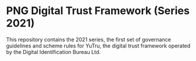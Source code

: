 # PNG Digital Trust Framework (Series 2021)

This repository contains the 2021 series, the first set of governance guidelines and scheme rules for YuTru, the digital trust framework operated by the Digital Identification Bureau Ltd.
